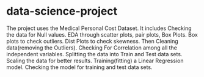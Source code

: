 # data-science-project
The project uses the Medical Personal Cost Dataset.
It includes Checking the data for Null values.
EDA through scatter plots, pair plots, Box Plots.
Box plots to check outliers.
Dist Plots to check skewness.
Then Cleaning data(removing the Outliers).
Checking For Correlation among all the independent variables.
Splitting the data into Train and Test data sets.
Scaling the data for better results.
Training(fitting) a Linear Regression model.
Checking the model for training and test data sets.
